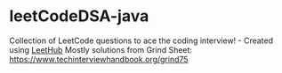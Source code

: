 # leetCodeDSA-java
Collection of LeetCode questions to ace the coding interview! - Created using [LeetHub](https://github.com/QasimWani/LeetHub)
Mostly solutions from Grind Sheet: https://www.techinterviewhandbook.org/grind75
